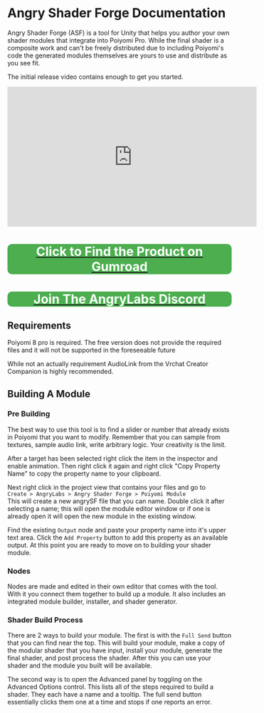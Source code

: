# Angry Shader Forge Documentation
Angry Shader Forge (ASF) is a tool for Unity that helps you author your own
shader modules that integrate into Poiyomi Pro.
While the final shader is a composite work and can't be freely
distributed due to including Poiyomi's code the generated modules themselves
are yours to use and distribute as you see fit.

The initial release video contains enough to get you started.

<!-- initial release video on youtube -->
<iframe width="560" height="315" src="https://www.youtube.com/embed/73M6UEvoF4U" title="YouTube video player" frameborder="0" allow="accelerometer; autoplay; clipboard-write; encrypted-media; gyroscope; picture-in-picture; web-share" allowfullscreen></iframe>

<style>
    .gumroad-button {
        background-color: #4cae4f;
        border-radius: 10px;
        text-align: center;
    }
    .gumroad-button-text {
        color: #fff !important;
    }
</style>

<a href="https://angriestscv.gumroad.com/l/AngryShaderForge">
    <div class="gumroad-button">
        <h1 class="gumroad-button-text " >Click to Find the Product on Gumroad</h1>
    </div>
</a>

<a href="https://discord.gg/apqHd3meEs">
    <div class="gumroad-button">
        <h1 class="gumroad-button-text " >Join The AngryLabs Discord</h1>
    </div>
</a>




## Requirements
Poiyomi 8 pro is required. The free version does not provide the required files
and it will not be supported in the foreseeable future

While not an actually requirement AudioLink from the Vrchat Creator Companion is
highly recommended.

## Building A Module
### Pre Building
The best way to use this tool is to find a slider or number that already exists
in Poiyomi that you want to modify. Remember that you can sample from textures,
sample audio link, write arbitrary logic. Your creativity is the limit.  

After a target has been selected right click the item in the inspector and enable animation. 
Then right click it again and right click "Copy Property Name" to copy the property name to your clipboard.

Next right click in the project view that contains your files and go to  
`Create > AngryLabs > Angry Shader Forge > Poiyomi Module`   
This will create a new angrySF file that you can name. Double click it after
selecting a name; this will open the module editor window or if one is already
open it will open the new module in the existing window.

Find the existing `Output` node and paste your property name into it's upper
text area. Click the `Add Property` button to add this property as an available
output. At this point you are ready to move on to building your shader module.

### Nodes

Nodes are made and edited in their own editor that comes with the tool.
With it you connect them together to build up a module. 
It also includes an integrated module builder, installer, 
and shader generator.

### Shader Build Process
There are 2 ways to build your module. The first is with the `Full Send` button
that you can find near the top. This will build your module, make a copy of the
modular shader that you have input, install your module, generate the final
shader, and post process the shader. 
After this you can use your shader and the module you built will be available.

The second way is to open the Advanced panel by toggling on the Advanced Options control.
This lists all of the steps required to build a shader. They each have a name and a tooltip.
The full send button essentially clicks them one at a time and stops if one reports an error.


